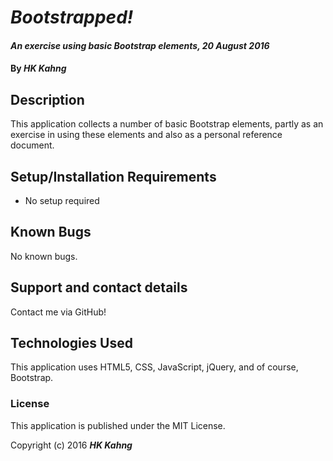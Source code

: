 # _Bootstrapped!_

#### _An exercise using basic Bootstrap elements, 20 August 2016_

#### By _**HK Kahng**_

## Description

This application collects a number of basic Bootstrap elements, partly as an exercise in using these elements and also as a personal reference document.

## Setup/Installation Requirements

* No setup required

## Known Bugs

No known bugs.

## Support and contact details

Contact me via GitHub!

## Technologies Used

This application uses HTML5, CSS, JavaScript, jQuery, and of course, Bootstrap.

### License

This application is published under the MIT License.

Copyright (c) 2016 **_HK Kahng_**
